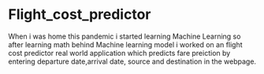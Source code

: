 # Flight_cost_predictor


When i was home this pandemic i started learning Machine Learning so after learning math behind Machine learning model i worked on an flight cost predictor real world application which predicts fare preiction by entering departure date,arrival date, source and destination in the webpage.
